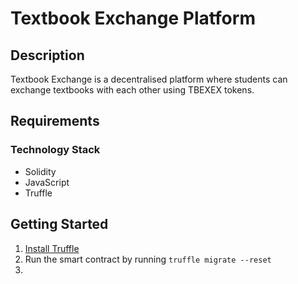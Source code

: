 # Textbook Exchange Platform

## Description

Textbook Exchange is a decentralised platform where students can exchange textbooks with each other using TBEXEX tokens.


## Requirements
### Technology Stack
- Solidity
- JavaScript
- Truffle

## Getting Started
1. [Install Truffle](http://trufflesuite.com/docs/truffle/getting-started/installation) 
2. Run the smart contract by running ``` truffle migrate --reset ```
3. 
